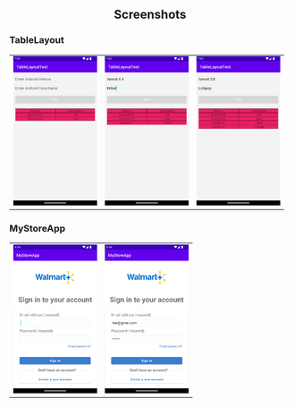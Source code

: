 <p align="center">
    <h2 align="center">Screenshots</h2>
</p>
<p align="center">
<h3>TableLayout</h3>
<table align="center" border="0">
    <tr>
        <td><img src="TableLayoutTest-Screenshot/Screenshot_20221025_205650.png" width="150" /></td>
        <td><img src="TableLayoutTest-Screenshot/Screenshot_20221025_210227.png" width="150" /></td>
        <td><img src="TableLayoutTest-Screenshot/Screenshot_20221025_210251.png" width="150" /></td>
    </tr>
</table>
<h3>MyStoreApp</h3>
<table align="center" border="0">
    <tr>
        <td><img src="MyStoreApp-Screenshot/Screenshot_20221030_205521.png" width="150" /></td>
        <td><img src="MyStoreApp-Screenshot/Screenshot_20221030_205605.png" width="150" /></td>
    </tr>
</table>
</p>
